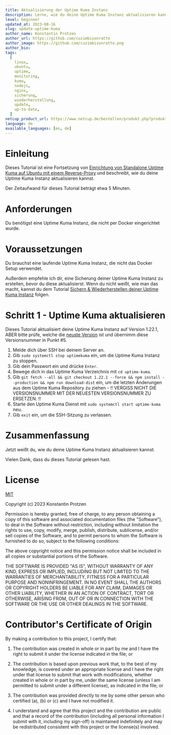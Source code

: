 ```yaml
---
title: Aktualisierung der Uptime Kuma Instanz
description: Lerne, wie du deine Uptime Kuma Instanz aktualisieren kannst.
level: beginner
updated_at: 2023-08-16
slug: update-uptime-kuma
author_name: Konstantin Protzen
author_url: https://github.com/cuzimbisonratte
author_image: https://github.com/cuzimbisonratte.png
author_bio:
tags:
  [
    linux,
    ubuntu,
    uptime,
    monitoring,
    kuma,
    nodejs,
    nginx,
    sicherung,
    wiederherstellung,
    update,
    up-to-date,
  ]
netcup_product_url: https://www.netcup.de/bestellen/produkt.php?produkt=2991
language: de
available_languages: [en, de]
---
```


# Einleitung

Dieses Tutorial ist eine Fortsetzung von [Einrichtung von Standalone Uptime Kuma auf Ubuntu mit einem Reverse-Proxy](https://community.netcup.com/de/tutorials/ubuntu-uptime-kuma-standalone-installation) und beschreibt, wie du deine Uptime Kuma Instanz aktualisieren kannst.

Der Zeitaufwand für dieses Tutorial beträgt etwa 5 Minuten.

# Anforderungen

Du benötigst eine Uptime Kuma Instanz, die nicht per Docker eingerichtet wurde.

# Voraussetzungen

Du brauchst eine laufende Uptime Kuma Instanz, die nicht das Docker Setup verwendet.

Außerdem empfehle ich dir, eine Sicherung deiner Uptime Kuma Instanz zu erstellen, bevor du diese aktualisierst. Wenn du nicht weißt, wie man das macht, kannst du dem Tutorial [Sichern & Wiederherstellen deiner Uptime Kuma Instanz](https://community.netcup.com/de/tutorials/backup-uptime-kuma) folgen.

# Schritt 1 - Uptime Kuma aktualisieren

Dieses Tutorial aktualisiert deine Uptime Kuma Instanz auf Version 1.22.1, ABER bitte prüfe, welche die [neuste Version](https://github.com/louislam/uptime-kuma/releases/latest) ist und übernimm diese Versionsnummer in Punkt #5.

1. Melde dich über SSH bei deinem Server an.
2. Gib `sudo systemctl stop uptimekuma` ein, um die Uptime Kuma Instanz zu stoppen.
3. Gib dein Passwort ein und drücke `Enter`.
4. Bewege dich in das Uptime Kuma Verzeichnis mit `cd uptime-kuma`.
5. Gib `git fetch --all && git checkout 1.22.1 --force && npm install --production && npm run download-dist` ein, um die letzten Änderungen aus dem Uptime Kuma Repository zu ziehen - !! VERGISS NICHT DIE VERSIONSNUMMER MIT DER NEUESTEN VERSIONSNUMMER ZU ERSETZEN. !!
6. Starte den Uptime Kuma Dienst mit `sudo systemctl start uptime-kuma` neu.
7. Gib `exit` ein, um die SSH-Sitzung zu verlassen.

# Zusammenfassung

Jetzt weißt du, wie du deine Uptime Kuma Instanz aktualisieren kannst.

Vielen Dank, dass du dieses Tutorial gelesen hast.

# License

[MIT](https://github.com/netcup-community/community-tutorials/blob/main/LICENSE)

Copyright (c) 2023 Konstantin Protzen

Permission is hereby granted, free of charge, to any person obtaining a copy of this software and associated documentation files (the "Software"), to deal in the Software without restriction, including without limitation the rights to use, copy, modify, merge, publish, distribute, sublicense, and/or sell copies of the Software, and to permit persons to whom the Software is furnished to do so, subject to the following conditions:

The above copyright notice and this permission notice shall be included in all copies or substantial portions of the Software.

THE SOFTWARE IS PROVIDED "AS IS", WITHOUT WARRANTY OF ANY KIND, EXPRESS OR IMPLIED, INCLUDING BUT NOT LIMITED TO THE WARRANTIES OF MERCHANTABILITY, FITNESS FOR A PARTICULAR PURPOSE AND NONINFRINGEMENT. IN NO EVENT SHALL THE AUTHORS OR COPYRIGHT HOLDERS BE LIABLE FOR ANY CLAIM, DAMAGES OR OTHER LIABILITY, WHETHER IN AN ACTION OF CONTRACT, TORT OR OTHERWISE, ARISING FROM, OUT OF OR IN CONNECTION WITH THE SOFTWARE OR THE USE OR OTHER DEALINGS IN THE SOFTWARE.

# Contributor's Certificate of Origin

By making a contribution to this project, I certify that:

1.  The contribution was created in whole or in part by me and I have the right to submit it under the license indicated in the file; or

2.  The contribution is based upon previous work that, to the best of my knowledge, is covered under an appropriate license and I have the right under that license to submit that work with modifications, whether created in whole or in part by me, under the same license (unless I am permitted to submit under a different license), as indicated in the file; or

3.  The contribution was provided directly to me by some other person who certified (a), (b) or (c) and I have not modified it.

4.  I understand and agree that this project and the contribution are public and that a record of the contribution (including all personal information I submit with it, including my sign-off) is maintained indefinitely and may be redistributed consistent with this project or the license(s) involved.
